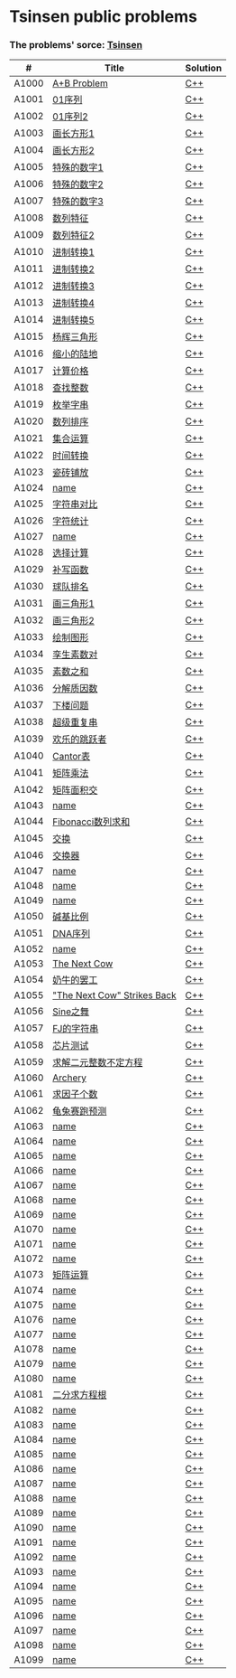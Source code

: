 # Tsinsen public problems

### The problems' sorce: [Tsinsen](http://www.tsinsen.com/ProblemArchive.page)

| # | Title | Solution |
|---| ----- | -------- |
|A1000|[A+B Problem](http://www.tsinsen.com/A1000) | [C++](./cpp/A1000/main.cpp)|
|A1001|[01序列](http://www.tsinsen.com/A1001) | [C++](./cpp/A1001/main.cpp)|
|A1002|[01序列2](http://www.tsinsen.com/A1002) | [C++](./cpp/A1002/main.cpp)|
|A1003|[画长方形1](http://www.tsinsen.com/A1003) | [C++](./cpp/A1003/main.cpp)|
|A1004|[画长方形2](http://www.tsinsen.com/A1004) | [C++](./cpp/A1004/main.cpp)|
|A1005|[特殊的数字1](http://www.tsinsen.com/A1005) | [C++](./cpp/A1005/main.cpp)|
|A1006|[特殊的数字2](http://www.tsinsen.com/A1006) | [C++](./cpp/A1006/main.cpp)|
|A1007|[特殊的数字3](http://www.tsinsen.com/A1007) | [C++](./cpp/A1007/main.cpp)|
|A1008|[数列特征](http://www.tsinsen.com/A1008) | [C++](./cpp/A1008/main.cpp)|
|A1009|[数列特征2](http://www.tsinsen.com/A1009) | [C++](./cpp/A1009/main.cpp)|
|A1010|[进制转换1](http://www.tsinsen.com/A1010) | [C++](./cpp/A1010/main.cpp)|
|A1011|[进制转换2](http://www.tsinsen.com/A1011) | [C++](./cpp/A1011/main.cpp)|
|A1012|[进制转换3](http://www.tsinsen.com/A1012) | [C++](./cpp/A1012/main.cpp)|
|A1013|[进制转换4](http://www.tsinsen.com/A1013) | [C++](./cpp/A1013/main.cpp)|
|A1014|[进制转换5](http://www.tsinsen.com/A1014) | [C++](./cpp/A1014/main.cpp)|
|A1015|[杨辉三角形](http://www.tsinsen.com/A1015) | [C++](./cpp/A1015/main.cpp)|
|A1016|[缩小的陆地](http://www.tsinsen.com/A1016) | [C++](./cpp/A1016/main.cpp)|
|A1017|[计算价格](http://www.tsinsen.com/A1017) | [C++](./cpp/A1017/main.cpp)|
|A1018|[查找整数](http://www.tsinsen.com/A1018) | [C++](./cpp/A1018/main.cpp)|
|A1019|[枚举字串](http://www.tsinsen.com/A1019) | [C++](./cpp/A1019/main.cpp)|
|A1020|[数列排序](http://www.tsinsen.com/A1020) | [C++](./cpp/A1020/main.cpp)|
|A1021|[集合运算](http://www.tsinsen.com/A1021) | [C++](./cpp/A1021/main.cpp)|
|A1022|[时间转换](http://www.tsinsen.com/A1022) | [C++](./cpp/A1022/main.cpp)|
|A1023|[瓷砖铺放](http://www.tsinsen.com/A1023) | [C++](./cpp/A1023/main.cpp)|
|A1024|[name](http://www.tsinsen.com/A1024) | [C++](./cpp/A1024/main.cpp)|
|A1025|[字符串对比](http://www.tsinsen.com/A1025) | [C++](./cpp/A1025/main.cpp)|
|A1026|[字符统计](http://www.tsinsen.com/A1026) | [C++](./cpp/A1026/main.cpp)|
|A1027|[name](http://www.tsinsen.com/A1027) | [C++](./cpp/A1027/main.cpp)|
|A1028|[选择计算](http://www.tsinsen.com/A1028) | [C++](./cpp/A1028/main.cpp)|
|A1029|[补写函数](http://www.tsinsen.com/A1029) | [C++](./cpp/A1029/main.cpp)|
|A1030|[球队排名](http://www.tsinsen.com/A1030) | [C++](./cpp/A1030/main.cpp)|
|A1031|[画三角形1](http://www.tsinsen.com/A1031) | [C++](./cpp/A1031/main.cpp)|
|A1032|[画三角形2](http://www.tsinsen.com/A1032) | [C++](./cpp/A1032/main.cpp)|
|A1033|[绘制图形](http://www.tsinsen.com/A1033) | [C++](./cpp/A1033/main.cpp)|
|A1034|[孪生素数对](http://www.tsinsen.com/A1034) | [C++](./cpp/A1034/main.cpp)|
|A1035|[素数之和](http://www.tsinsen.com/A1035) | [C++](./cpp/A1035/main.cpp)|
|A1036|[分解质因数](http://www.tsinsen.com/A1036) | [C++](./cpp/A1036/main.cpp)|
|A1037|[下楼问题](http://www.tsinsen.com/A1037) | [C++](./cpp/A1037/main.cpp)|
|A1038|[超级重复串](http://www.tsinsen.com/A1038) | [C++](./cpp/A1038/main.cpp)|
|A1039|[欢乐的跳跃者](http://www.tsinsen.com/A1039) | [C++](./cpp/A1039/main.cpp)|
|A1040|[Cantor表](http://www.tsinsen.com/A1040) | [C++](./cpp/A1040/main.cpp)|
|A1041|[矩阵乘法](http://www.tsinsen.com/A1041) | [C++](./cpp/A1041/main.cpp)|
|A1042|[矩阵面积交](http://www.tsinsen.com/A1042) | [C++](./cpp/A1042/main.cpp)|
|A1043|[name](http://www.tsinsen.com/A1043) | [C++](./cpp/A1043/main.cpp)|
|A1044|[Fibonacci数列求和](http://www.tsinsen.com/A1044) | [C++](./cpp/A1044/main.cpp)|
|A1045|[交换](http://www.tsinsen.com/A1045) | [C++](./cpp/A1045/main.cpp)|
|A1046|[交换器](http://www.tsinsen.com/A1046) | [C++](./cpp/A1046/main.cpp)|
|A1047|[name](http://www.tsinsen.com/A1047) | [C++](./cpp/A1047/main.cpp)|
|A1048|[name](http://www.tsinsen.com/A1048) | [C++](./cpp/A1048/main.cpp)|
|A1049|[name](http://www.tsinsen.com/A1049) | [C++](./cpp/A1049/main.cpp)|
|A1050|[碱基比例](http://www.tsinsen.com/A1050) | [C++](./cpp/A1050/main.cpp)|
|A1051|[DNA序列](http://www.tsinsen.com/A1051) | [C++](./cpp/A1051/main.cpp)|
|A1052|[name](http://www.tsinsen.com/A1052) | [C++](./cpp/A1052/main.cpp)|
|A1053|[The Next Cow](http://www.tsinsen.com/A1053) | [C++](./cpp/A1053/main.cpp)|
|A1054|[奶牛的罢工](http://www.tsinsen.com/A1054) | [C++](./cpp/A1054/main.cpp)|
|A1055|["The Next Cow" Strikes Back](http://www.tsinsen.com/A1055) | [C++](./cpp/A1055/main.cpp)|
|A1056|[Sine之舞](http://www.tsinsen.com/A1056) | [C++](./cpp/A1056/main.cpp)|
|A1057|[FJ的字符串](http://www.tsinsen.com/A1057) | [C++](./cpp/A1057/main.cpp)|
|A1058|[芯片测试](http://www.tsinsen.com/A1058) | [C++](./cpp/A1058/main.cpp)|
|A1059|[求解二元整数不定方程](http://www.tsinsen.com/A1059) | [C++](./cpp/A1059/main.cpp)|
|A1060|[Archery](http://www.tsinsen.com/A1060) | [C++](./cpp/A1060/main.cpp)|
|A1061|[求因子个数](http://www.tsinsen.com/A1061) | [C++](./cpp/A1061/main.cpp)|
|A1062|[龟兔赛跑预测](http://www.tsinsen.com/A1062) | [C++](./cpp/A1062/main.cpp)|
|A1063|[name](http://www.tsinsen.com/A1063) | [C++](./cpp/A1063/main.cpp)|
|A1064|[name](http://www.tsinsen.com/A1064) | [C++](./cpp/A1064/main.cpp)|
|A1065|[name](http://www.tsinsen.com/A1065) | [C++](./cpp/A1065/main.cpp)|
|A1066|[name](http://www.tsinsen.com/A1066) | [C++](./cpp/A1066/main.cpp)|
|A1067|[name](http://www.tsinsen.com/A1067) | [C++](./cpp/A1067/main.cpp)|
|A1068|[name](http://www.tsinsen.com/A1068) | [C++](./cpp/A1068/main.cpp)|
|A1069|[name](http://www.tsinsen.com/A1069) | [C++](./cpp/A1069/main.cpp)|
|A1070|[name](http://www.tsinsen.com/A1070) | [C++](./cpp/A1070/main.cpp)|
|A1071|[name](http://www.tsinsen.com/A1071) | [C++](./cpp/A1071/main.cpp)|
|A1072|[name](http://www.tsinsen.com/A1072) | [C++](./cpp/A1072/main.cpp)|
|A1073|[矩阵运算](http://www.tsinsen.com/A1073) | [C++](./cpp/A1073/main.cpp)|
|A1074|[name](http://www.tsinsen.com/A1074) | [C++](./cpp/A1074/main.cpp)|
|A1075|[name](http://www.tsinsen.com/A1075) | [C++](./cpp/A1075/main.cpp)|
|A1076|[name](http://www.tsinsen.com/A1076) | [C++](./cpp/A1076/main.cpp)|
|A1077|[name](http://www.tsinsen.com/A1077) | [C++](./cpp/A1077/main.cpp)|
|A1078|[name](http://www.tsinsen.com/A1078) | [C++](./cpp/A1078/main.cpp)|
|A1079|[name](http://www.tsinsen.com/A1079) | [C++](./cpp/A1079/main.cpp)|
|A1080|[name](http://www.tsinsen.com/A1080) | [C++](./cpp/A1080/main.cpp)|
|A1081|[二分求方程根](http://www.tsinsen.com/A1081) | [C++](./cpp/A1081/main.cpp)|
|A1082|[name](http://www.tsinsen.com/A1082) | [C++](./cpp/A1082/main.cpp)|
|A1083|[name](http://www.tsinsen.com/A1083) | [C++](./cpp/A1083/main.cpp)|
|A1084|[name](http://www.tsinsen.com/A1084) | [C++](./cpp/A1084/main.cpp)|
|A1085|[name](http://www.tsinsen.com/A1085) | [C++](./cpp/A1085/main.cpp)|
|A1086|[name](http://www.tsinsen.com/A1086) | [C++](./cpp/A1086/main.cpp)|
|A1087|[name](http://www.tsinsen.com/A1087) | [C++](./cpp/A1087/main.cpp)|
|A1088|[name](http://www.tsinsen.com/A1088) | [C++](./cpp/A1088/main.cpp)|
|A1089|[name](http://www.tsinsen.com/A1089) | [C++](./cpp/A1089/main.cpp)|
|A1090|[name](http://www.tsinsen.com/A1090) | [C++](./cpp/A1090/main.cpp)|
|A1091|[name](http://www.tsinsen.com/A1091) | [C++](./cpp/A1091/main.cpp)|
|A1092|[name](http://www.tsinsen.com/A1092) | [C++](./cpp/A1092/main.cpp)|
|A1093|[name](http://www.tsinsen.com/A1093) | [C++](./cpp/A1093/main.cpp)|
|A1094|[name](http://www.tsinsen.com/A1094) | [C++](./cpp/A1094/main.cpp)|
|A1095|[name](http://www.tsinsen.com/A1095) | [C++](./cpp/A1095/main.cpp)|
|A1096|[name](http://www.tsinsen.com/A1096) | [C++](./cpp/A1096/main.cpp)|
|A1097|[name](http://www.tsinsen.com/A1097) | [C++](./cpp/A1097/main.cpp)|
|A1098|[name](http://www.tsinsen.com/A1098) | [C++](./cpp/A1098/main.cpp)|
|A1099|[name](http://www.tsinsen.com/A1099) | [C++](./cpp/A1099/main.cpp)|
